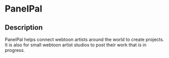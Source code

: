 # PanelPal


## Description
PanelPal helps connect webtoon artists around the world to create projects. It is also for small webtoon artist studios to post their work that is in progress.

##

